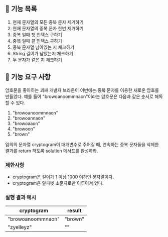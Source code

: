 ## 📝 기능 목록

1. 현재 문자열의 모든 중복 문자 제거하기
2. 현재 문자열의 중복 문자 한번 제거하기
3. 중복 일때 첫 인덱스 구하기
4. 중복 일때 끝 인덱스 구하기
5. 중복 문자열 남아있는 지 체크하기
6. String 길이가 남았는지 체크하기
7. 두 문자가 같은 지 체크하기

## 🚀 기능 요구 사항

암호문을 좋아하는 괴짜 개발자 브라운이 이번에는 중복 문자를 이용한 새로운 암호를 만들었다. 예를 들어 "browoanoommnaon"이라는 암호문은 다음과 같은 순서로 해독할 수 있다.

1. "browoanoommnaon"
2. "browoannaon"
3. "browoaaon"
4. "browoon"
5. "brown"

임의의 문자열 cryptogram이 매개변수로 주어질 때, 연속하는 중복 문자들을 삭제한 결과를 return 하도록 solution 메서드를 완성하라.

### 제한사항

- cryptogram은 길이가 1 이상 1000 이하인 문자열이다.
- cryptogram은 알파벳 소문자로만 이루어져 있다.

### 실행 결과 예시

| cryptogram | result |
| --- | --- |
| "browoanoommnaon" | "brown" |
| "zyelleyz" | "" |
